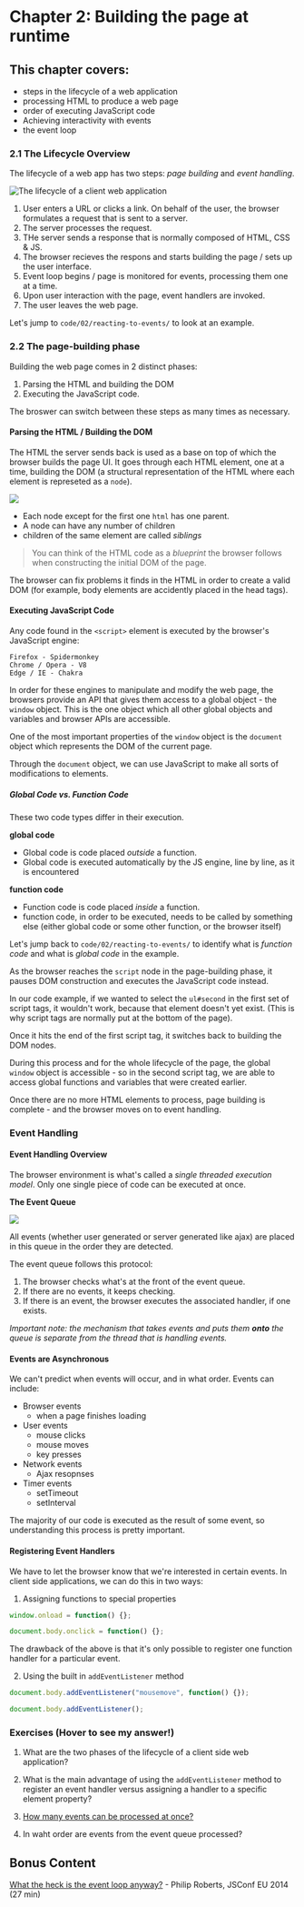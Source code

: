 # Chapter 2: Building the page at runtime

## This chapter covers:

* steps in the lifecycle of a web application
* processing HTML to produce a web page
* order of executing JavaScript code
* Achieving interactivity with events
* the event loop

### 2.1 The Lifecycle Overview

The lifecycle of a web app has two steps: _page building_ and _event handling_.

![The lifecycle of a client web application](https://dpzbhybb2pdcj.cloudfront.net/maras/Figures/02fig01_alt.jpg)

1.  User enters a URL or clicks a link. On behalf of the user, the browser formulates a request that is sent to a server.
2.  The server processes the request.
3.  THe server sends a response that is normally composed of HTML, CSS & JS.
4.  The browser recieves the respons and starts building the page / sets up the user interface.
5.  Event loop begins / page is monitored for events, processing them one at a time.
6.  Upon user interaction with the page, event handlers are invoked.
7.  The user leaves the web page.

Let's jump to `code/02/reacting-to-events/` to look at an example.

### 2.2 The page-building phase

Building the web page comes in 2 distinct phases:

1.  Parsing the HTML and building the DOM
2.  Executing the JavaScript code.

The broswer can switch between these steps as many times as necessary.

#### Parsing the HTML / Building the DOM

The HTML the server sends back is used as a base on top of which the browser builds the page UI. It goes through each HTML element, one at a time, building the DOM (a structural representation of the HTML where each element is represeted as a `node`).

![](https://dpzbhybb2pdcj.cloudfront.net/maras/Figures/02fig04_alt.jpg)

* Each node except for the first one `html` has one parent.
* A node can have any number of children
* children of the same element are called _siblings_

> You can think of the HTML code as a _blueprint_ the browser follows when constructing the initial DOM of the page.

The browser can fix problems it finds in the HTML in order to create a valid DOM (for example, body elements are accidently placed in the head tags).

#### Executing JavaScript Code

Any code found in the `<script>` element is executed by the browser's JavaScript engine:

```
Firefox - Spidermonkey
Chrome / Opera - V8
Edge / IE - Chakra
```

In order for these engines to manipulate and modify the web page, the browsers provide an API that gives them access to a global object - the `window` object. This is the one object which all other global objects and variables and browser APIs are accessible.

One of the most important properties of the `window` object is the `document` object which represents the DOM of the current page.

Through the `document` object, we can use JavaScript to make all sorts of modifications to elements.

##### Global Code vs. Function Code

These two code types differ in their execution.

**global code**

* Global code is code placed _outside_ a function.
* Global code is executed automatically by the JS engine, line by line, as it is encountered

**function code**

* Function code is code placed _inside_ a function.
* function code, in order to be executed, needs to be called by something else (either global code or some other function, or the browser itself)

Let's jump back to `code/02/reacting-to-events/` to identify what is _function code_ and what is _global code_ in the example.

As the browser reaches the `script` node in the page-building phase, it pauses DOM construction and executes the JavaScript code instead.

In our code example, if we wanted to select the `ul#second` in the first set of script tags, it wouldn't work, because that element doesn't yet exist. (This is why script tags are normally put at the bottom of the page).

Once it hits the end of the first script tag, it switches back to building the DOM nodes.

During this process and for the whole lifecycle of the page, the global `window` object is accessible - so in the second script tag, we are able to access global functions and variables that were created earlier.

Once there are no more HTML elements to process, page building is complete - and the browser moves on to event handling.

### Event Handling

#### Event Handling Overview

The browser environment is what's called a _single threaded execution model_. Only one single piece of code can be executed at once.

**The Event Queue**

![](https://dpzbhybb2pdcj.cloudfront.net/maras/Figures/02fig08_alt.jpg)

All events (whether user generated or server generated like ajax) are placed in this queue in the order they are detected.

The event queue follows this protocol:

1.  The browser checks what's at the front of the event queue.
2.  If there are no events, it keeps checking.
3.  If there is an event, the browser executes the associated handler, if one exists.

_Important note: the mechanism that takes events and puts them **onto** the queue is separate from the thread that is handling events._

#### Events are Asynchronous

We can't predict when events will occur, and in what order. Events can include:

* Browser events
  * when a page finishes loading
* User events
  * mouse clicks
  * mouse moves
  * key presses
* Network events
  * Ajax resopnses
* Timer events
  * setTimeout
  * setInterval

The majority of our code is executed as the result of some event, so understanding this process is pretty important.

#### Registering Event Handlers

We have to let the browser know that we're interested in certain events. In client side applications, we can do this in two ways:

1.  Assigning functions to special properties

```javascript
window.onload = function() {};

document.body.onclick = function() {};
```

The drawback of the above is that it's only possible to register one function handler for a particular event.

2.  Using the built in `addEventListener` method

```javascript
document.body.addEventListener("mousemove", function() {});

document.body.addEventListener();
```

### Exercises (Hover to see my answer!)

1.  <a title="Parsing HTML/Building the DOM and Executing JavaScript Code.">What are the two phases of the lifecycle of a client side web application?</a>

2.  <a title="You can register multiple function handlers to the same event if you use the addEventListener method.">What is the main advantage of using the `addEventListener` method to register an event handler versus assigning a handler to a specific element property?</a>

3.  <a href="#" title="Only one event can be processed at a time.">How many events can be processed at once?<a>

4.  <a title = "The events are processed in the order that the broswer detects them.">In waht order are events from the event queue processed? </a>

## Bonus Content

<a href="https://www.youtube.com/watch?v=8aGhZQkoFbQ">What the heck is the event loop anyway?</a> - Philip Roberts, JSConf EU 2014 (27 min)
